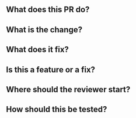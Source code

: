 ## What does this PR do?

## What is the change?

## What does it fix?

## Is this a feature or a fix?

## Where should the reviewer start?

## How should this be tested?
